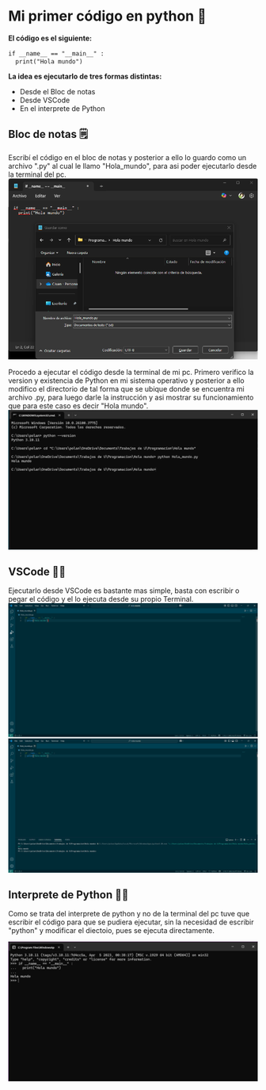 # Mi primer código en python 🤠
**El código es el siguiente:**
~~~
if __name__ == "__main__" :
  print("Hola mundo")
~~~
**La idea es ejecutarlo de tres formas distintas:**
- Desde el Bloc de notas
- Desde VSCode
- En el interprete de Python

## Bloc de notas 🗒️

Escribí el código en el bloc de notas y posterior a ello lo guardo como un archivo ".py" al cual le llamo "Hola_mundo", para asi poder ejecutarlo desde la terminal del pc.
![Bloc 1](Caps/cap%20bloc%202.png)

Procedo a ejecutar el código desde la terminal de mi pc.
Primero verifico la version y existencia de Python en mi sistema operativo y posterior a ello modifico el directorio de tal forma que se ubique donde se encuentra mi archivo .py, para luego darle la instrucción y asi mostrar su funcionamiento que para este caso es decir "Hola mundo".
![Bloc 2](Caps/cap%20bloc%203.png)


## VSCode 🔵📝
Ejecutarlo desde VSCode es bastante mas simple, basta con escribir o pegar el código y el lo ejecuta desde su propio Terminal.
![VScode 1](Caps/cap%20vs.png)
![VScode 2](Caps/cap%20vs%202.png)

## Interprete de Python 🧑‍💻
Como se trata del interprete de python y no de la terminal del pc tuve que escribir el código para que se pudiera ejecutar, sin la necesidad de escribir "python" y modificar el diectoio, pues se ejecuta directamente.

![Int de python](Caps/cap%20py.png)
